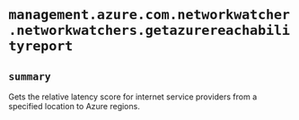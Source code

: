 # `management.azure.com.networkwatcher.networkwatchers.getazurereachabilityreport`

## `summary`
Gets the relative latency score for internet service providers from a specified location to Azure regions.


